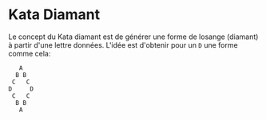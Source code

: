 # Kata Diamant

Le concept du Kata diamant est de générer une forme de losange (diamant) à partir d'une lettre données. L'idée est d'obtenir pour un `D` une forme comme cela:

```
   A
  B B
 C   C
D     D
 C   C
  B B
   A
```
